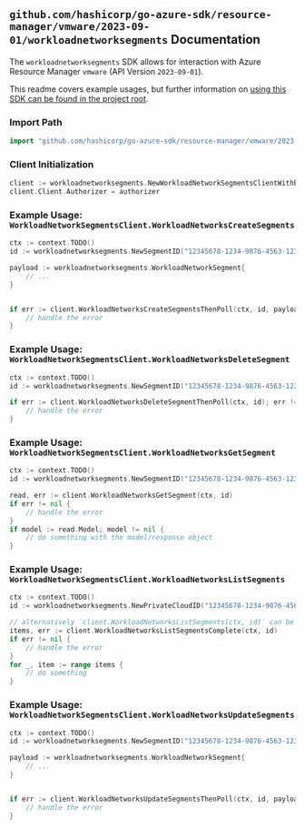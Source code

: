 
## `github.com/hashicorp/go-azure-sdk/resource-manager/vmware/2023-09-01/workloadnetworksegments` Documentation

The `workloadnetworksegments` SDK allows for interaction with Azure Resource Manager `vmware` (API Version `2023-09-01`).

This readme covers example usages, but further information on [using this SDK can be found in the project root](https://github.com/hashicorp/go-azure-sdk/tree/main/docs).

### Import Path

```go
import "github.com/hashicorp/go-azure-sdk/resource-manager/vmware/2023-09-01/workloadnetworksegments"
```


### Client Initialization

```go
client := workloadnetworksegments.NewWorkloadNetworkSegmentsClientWithBaseURI("https://management.azure.com")
client.Client.Authorizer = authorizer
```


### Example Usage: `WorkloadNetworkSegmentsClient.WorkloadNetworksCreateSegments`

```go
ctx := context.TODO()
id := workloadnetworksegments.NewSegmentID("12345678-1234-9876-4563-123456789012", "example-resource-group", "privateCloudValue", "segmentIdValue")

payload := workloadnetworksegments.WorkloadNetworkSegment{
	// ...
}


if err := client.WorkloadNetworksCreateSegmentsThenPoll(ctx, id, payload); err != nil {
	// handle the error
}
```


### Example Usage: `WorkloadNetworkSegmentsClient.WorkloadNetworksDeleteSegment`

```go
ctx := context.TODO()
id := workloadnetworksegments.NewSegmentID("12345678-1234-9876-4563-123456789012", "example-resource-group", "privateCloudValue", "segmentIdValue")

if err := client.WorkloadNetworksDeleteSegmentThenPoll(ctx, id); err != nil {
	// handle the error
}
```


### Example Usage: `WorkloadNetworkSegmentsClient.WorkloadNetworksGetSegment`

```go
ctx := context.TODO()
id := workloadnetworksegments.NewSegmentID("12345678-1234-9876-4563-123456789012", "example-resource-group", "privateCloudValue", "segmentIdValue")

read, err := client.WorkloadNetworksGetSegment(ctx, id)
if err != nil {
	// handle the error
}
if model := read.Model; model != nil {
	// do something with the model/response object
}
```


### Example Usage: `WorkloadNetworkSegmentsClient.WorkloadNetworksListSegments`

```go
ctx := context.TODO()
id := workloadnetworksegments.NewPrivateCloudID("12345678-1234-9876-4563-123456789012", "example-resource-group", "privateCloudValue")

// alternatively `client.WorkloadNetworksListSegments(ctx, id)` can be used to do batched pagination
items, err := client.WorkloadNetworksListSegmentsComplete(ctx, id)
if err != nil {
	// handle the error
}
for _, item := range items {
	// do something
}
```


### Example Usage: `WorkloadNetworkSegmentsClient.WorkloadNetworksUpdateSegments`

```go
ctx := context.TODO()
id := workloadnetworksegments.NewSegmentID("12345678-1234-9876-4563-123456789012", "example-resource-group", "privateCloudValue", "segmentIdValue")

payload := workloadnetworksegments.WorkloadNetworkSegment{
	// ...
}


if err := client.WorkloadNetworksUpdateSegmentsThenPoll(ctx, id, payload); err != nil {
	// handle the error
}
```
